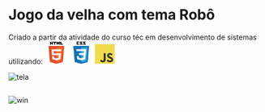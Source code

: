 # Jogo da velha com tema Robô 
Criado a partir da atividade do curso téc em desenvolvimento de sistemas utilizando: <img src="https://raw.githubusercontent.com/devicons/devicon/master/icons/html5/html5-original-wordmark.svg" alt="html5" width="45" height="45"/> <img src="https://raw.githubusercontent.com/devicons/devicon/master/icons/css3/css3-original-wordmark.svg" alt="css3" width="45" height="45"/> <img src="https://raw.githubusercontent.com/devicons/devicon/master/icons/javascript/javascript-original.svg" alt="javascript" width="40" height="40"/>

![tela](https://user-images.githubusercontent.com/109548564/184801582-6c00b8ec-059f-49c1-a0f6-0a4371bc3e98.PNG)
##
![win](https://user-images.githubusercontent.com/109548564/184801605-0ffab4f4-5ce6-4317-9227-d3713969958c.PNG)
